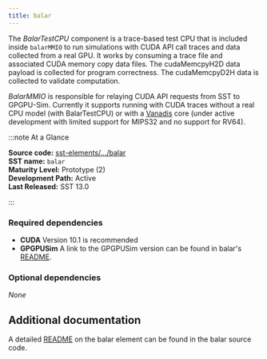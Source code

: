 ```yaml
---
title: balar
---
```


The *BalarTestCPU* component is a trace-based test CPU that is included inside `balarMMIO` to run simulations with CUDA API call traces and data collected from a real GPU. It works by consuming a trace file and associated CUDA memory copy data files. The cudaMemcpyH2D data payload is collected for program correctness. The cudaMemcpyD2H data is collected to validate computation.

*BalarMMIO* is responsible for relaying CUDA API requests from SST to GPGPU-Sim. Currently it supports running with CUDA traces without a real CPU model (with BalarTestCPU) or with a [Vanadis](../vanadis/intro) core (under active development with limited support for MIPS32 and no support for RV64).

:::note At a Glance

**Source code:** [sst-elements/.../balar](https://github.com/sstsimulator/sst-elements/tree/master/src/sst/elements/balar) &nbsp;  
**SST name:** `balar` &nbsp;  
**Maturity Level:** Prototype (2) &nbsp;  
**Development Path:** Active &nbsp;  
**Last Released:** SST 13.0

:::

### Required dependencies
* **CUDA** Version 10.1 is recommended
* **GPGPUSim** A link to the GPGPUSim version can be found in balar's [README](https://github.com/sstsimulator/sst-elements/tree/master/src/sst/elements/balar/README.md).

### Optional dependencies
*None*

## Additional documentation
A detailed [README](https://github.com/sstsimulator/sst-elements/tree/master/src/sst/elements/balar/README.md) on the balar element can be found in the balar source code.

